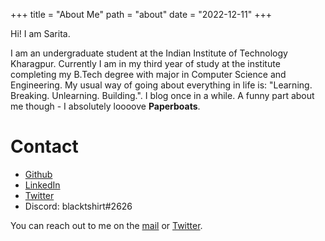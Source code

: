 +++
title = "About Me"
path = "about"
date = "2022-12-11"
+++


Hi! I am Sarita. 

I am an undergraduate student at the Indian Institute of Technology Kharagpur. Currently I am in my third year of study at the institute completing my B.Tech degree with major in Computer Science and Engineering. My usual way of going about everything in life is: "Learning. Breaking. Unlearning. Building.". I blog once in a while. A funny part about me though - I absolutely loooove **Paperboats**. 

# Contact

- [Github](https://github.com/Sarita-Singh/) 
- [LinkedIn](https://www.linkedin.com/in/sarita-singh-2a95b0181/)
- [Twitter](https://twitter.com/_blacktshirt) 
- Discord: blacktshirt#2626

You can reach out to me on the [mail](sarita01.ar@gmail.com) or [Twitter](https://twitter.com/_blacktshirt).

